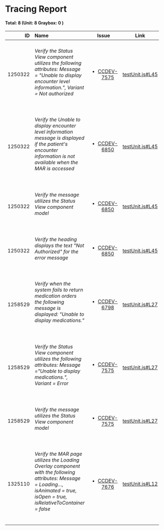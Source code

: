 # Tracing Report 
#### Total: 8 (Unit: 8 Graybox: 0 )
| ID | Name | Issue | Link | Type |
| ---: | :--- | :---: | :---: | :---: |
| 1250322 | <h6>Verify the Status View component utilizes the following attributes: Message = "Unable to display encounter level information.", Variant = Not authorized</h6> | <ul><li>[CCDEV-7575](https://jira2.cerner.com/browse/CCDEV-7575)</li></ul> | [testUnit.js#L45](../demos/testUnit.js#L45) | Unit |
| 1250322 | <h6>Verify the Unable to display encounter level information message is displayed if the patient's encounter information is not available when the MAR is accessed</h6> | <ul><li>[CCDEV-6850](https://jira2.cerner.com/browse/CCDEV-6850)</li></ul> | [testUnit.js#L45](../demos/testUnit.js#L45) | Unit |
| 1250322 | <h6>Verify the message utilizes the Status View component model</h6> | <ul><li>[CCDEV-6850](https://jira2.cerner.com/browse/CCDEV-6850)</li></ul> | [testUnit.js#L45](../demos/testUnit.js#L45) | Unit |
| 1250322 | <h6>Verify the heading displays the text "Not Authorized" for the error message</h6> | <ul><li>[CCDEV-6850](https://jira2.cerner.com/browse/CCDEV-6850)</li></ul> | [testUnit.js#L45](../demos/testUnit.js#L45) | Unit |
| 1258529 | <h6>Verify when the system fails to return medication orders the following message is displayed: "Unable to display medications."</h6> | <ul><li>[CCDEV-6798](https://jira2.cerner.com/browse/CCDEV-6798)</li></ul> | [testUnit.js#L27](../demos/testUnit.js#L27) | Unit |
| 1258529 | <h6>Verify the Status View component utilizes the following attributes: Message ="Unable to display medications.", Variant = Error</h6> | <ul><li>[CCDEV-7575](https://jira2.cerner.com/browse/CCDEV-7575)</li></ul> | [testUnit.js#L27](../demos/testUnit.js#L27) | Unit |
| 1258529 | <h6>Verify the message utilizes the Status View component model</h6> | <ul><li>[CCDEV-7575](https://jira2.cerner.com/browse/CCDEV-7575)</li></ul> | [testUnit.js#L27](../demos/testUnit.js#L27) | Unit |
| 1325110 | <h6>Verify the MAR page utilizes the Loading Overlay component with the following attributes: Message = Loading…, isAnimated = true, isOpen = true, isRelativeToContainer = false</h6> | <ul><li>[CCDEV-7676](https://jira2.cerner.com/browse/CCDEV-7676)</li></ul> | [testUnit.js#L12](../demos/testUnit.js#L12) | Unit |
